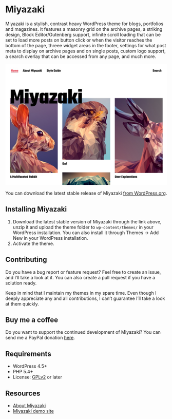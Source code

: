 # Miyazaki

Miyazaki is a stylish, contrast heavy WordPress theme for blogs, portfolios and magazines. It features a masonry grid on the archive pages, a striking design, Block Editor/Gutenberg support, infinite scroll loading that can be set to load more posts on button click or when the visitor reaches the bottom of the page, threee widget areas in the footer, settings for what post meta to display on archive pages and on single posts, custom logo support, a search overlay that can be accessed from any page, and much more.

![Miyazaki](https://github.com/andersnoren/miyazaki/blob/master/screenshot.jpg)

You can download the latest stable release of Miyazaki [from WordPress.org](https://wordpress.org/themes/miyazaki/).

## Installing Miyazaki
1. Download the latest stable version of Miyazaki through the link above, unzip it and upload the theme folder to `wp-content/themes/` in your WordPress installation. You can also install it through Themes → Add New in your WordPress installation.
2. Activate the theme.

## Contributing
Do you have a bug report or feature request? Feel free to create an issue, and I’ll take a look at it. You can also create a pull request if you have a solution ready. 

Keep in mind that I maintain my themes in my spare time. Even though I deeply appreciate any and all contributions, I can’t guarantee I’ll take a look at them quickly.

## Buy me a coffee
Do you want to support the continued development of Miyazaki? You can send me a PayPal donation [here](https://www.paypal.com/cgi-bin/webscr?cmd=_donations&business=anders%40andersnoren%2ese&lc=US&item_name=Free%20WordPress%20Themes%20from%20Anders%20Noren&currency_code=USD&bn=PP%2dDonationsBF%3abtn_donateCC_LG%2egif%3aNonHosted).

## Requirements
- WordPress 4.5+
- PHP 5.4+
- License: [GPLv2](https://www.gnu.org/licenses/gpl-2.0.html) or later

## Resources
- [About Miyazaki](https://andersnoren.se/teman/miyazaki-wordpress-theme/)
- [Miyazaki demo site](https://andersnoren.se/themes/miyazaki/)